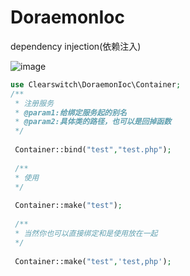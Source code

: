 # DoraemonIoc
dependency injection(依赖注入)

![image](https://github.com/ClearSwicth/icon/blob/master/img/doraemon.jpeg?raw=true)

```php
use Clearswitch\DoraemonIoc\Container;
/**
 * 注册服务
 * @param1:给绑定服务起的别名
 * @param2:具体类的路径，也可以是回掉函数
 */
 
 Container::bind("test","test.php");
 
 /**
 * 使用
 */
 
 Container::make("test");
 
 /**
 * 当然你也可以直接绑定和是使用放在一起
 */
  
 Container::make("test",'test,php');
```
 
